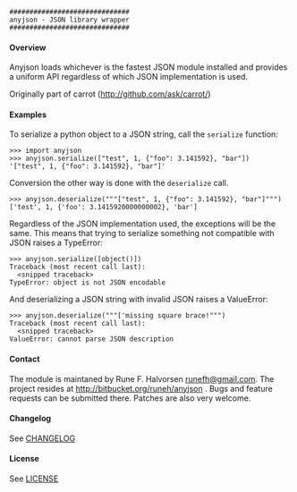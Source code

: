     ##############################
    anyjson - JSON library wrapper
    ##############################

#### Overview

Anyjson loads whichever is the fastest JSON module installed and provides
a uniform API regardless of which JSON implementation is used.

Originally part of carrot (http://github.com/ask/carrot/)

#### Examples

To serialize a python object to a JSON string, call the `serialize` function:

    >>> import anyjson
    >>> anyjson.serialize(["test", 1, {"foo": 3.141592}, "bar"])
    '["test", 1, {"foo": 3.141592}, "bar"]'

Conversion the other way is done with the `deserialize` call.

    >>> anyjson.deserialize("""["test", 1, {"foo": 3.141592}, "bar"]""")
    ['test', 1, {'foo': 3.1415920000000002}, 'bar']

Regardless of the JSON implementation used, the exceptions will be the same.
This means that trying to serialize something not compatible with JSON
raises a TypeError:

    >>> anyjson.serialize([object()])
    Traceback (most recent call last):
      <snipped traceback>
    TypeError: object is not JSON encodable

And deserializing a JSON string with invalid JSON raises a ValueError:

    >>> anyjson.deserialize("""['missing square brace!""")
    Traceback (most recent call last):
      <snipped traceback>
    ValueError: cannot parse JSON description

#### Contact

The module is maintaned by Rune F. Halvorsen <runefh@gmail.com>.
The project resides at http://bitbucket.org/runeh/anyjson . Bugs and feature
requests can be submitted there. Patches are also very welcome.

#### Changelog

See [CHANGELOG](CHANGELOG)

#### License

See [LICENSE](LICENSE)
